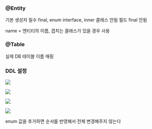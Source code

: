 
### @Entity

기본 생성자 필수
final, enum interface, inner 클래스 안됨
필드 final 안됨

name = 엔티티의 이름, 겹치는 클래스가 있을 경우 사용

### @Table

실제 DB 테이블 이름 매핑

### DDL 설정

![](Pasted%20image%2020240820185519.png)


![](Pasted%20image%2020240820185621.png)


![](Pasted%20image%2020240820185851.png)

![](Pasted%20image%2020240820190050.png)

enum 값을 추가하면 순서를 반영해서 전체 변경해주지 않는다
